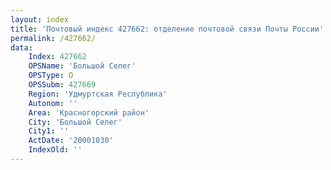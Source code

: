 ```yaml
---
layout: index
title: 'Почтовый индекс 427662: отделение почтовой связи Почты России'
permalink: /427662/
data:
    Index: 427662
    OPSName: 'Большой Селег'
    OPSType: О
    OPSSubm: 427669
    Region: 'Удмуртская Республика'
    Autonom: ''
    Area: 'Красногорский район'
    City: 'Большой Селег'
    City1: ''
    ActDate: '20001030'
    IndexOld: ''
---
```

